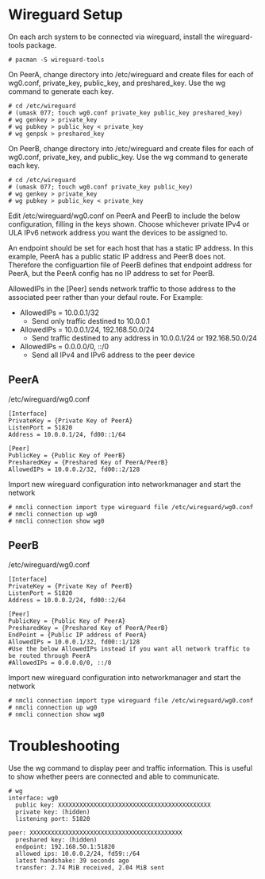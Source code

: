 # Wireguard Setup

On each arch system to be connected via wireguard, install the wireguard-tools package.
```console
# pacman -S wireguard-tools
```

On PeerA, change directory into /etc/wireguard and create files for each of wg0.conf, private_key, public_key, and preshared_key. Use the wg command to generate each key.
```console
# cd /etc/wireguard
# (umask 077; touch wg0.conf private_key public_key preshared_key)
# wg genkey > private_key
# wg pubkey > public_key < private_key
# wg genpsk > preshared_key
```
On PeerB, change directory into /etc/wireguard and create files for each of wg0.conf, private_key, and public_key. Use the wg command to generate each key.
```console
# cd /etc/wireguard
# (umask 077; touch wg0.conf private_key public_key)
# wg genkey > private_key
# wg pubkey > public_key < private_key
```
Edit /etc/wireguard/wg0.conf on PeerA and PeerB to include the below configuration, filling in the keys shown. Choose whichever private IPv4 or ULA IPv6 network address you want the devices to be assigned to.

An endpoint should be set for each host that has a static IP address. In this example, PeerA has a public static IP address and PeerB does not. Therefore the configuartion file of PeerB defines that endpoint address for PeerA, but the PeerA config has no IP address to set for PeerB.

AllowedIPs in the [Peer] sends network traffic to those address to the associated peer rather than your defaul route. For Example:
- AllowedIPs = 10.0.0.1/32
  - Send only traffic destined to 10.0.0.1
- AllowedIPs = 10.0.0.1/24, 192.168.50.0/24
  - Send traffic destined to any address in 10.0.0.1/24 or 192.168.50.0/24
- AllowedIPs = 0.0.0.0/0, ::/0
  - Send all IPv4 and IPv6 address to the peer device

## PeerA
/etc/wireguard/wg0.conf
```text
[Interface]
PrivateKey = {Private Key of PeerA}
ListenPort = 51820
Address = 10.0.0.1/24, fd00::1/64

[Peer]
PublicKey = {Public Key of PeerB}
PresharedKey = {Preshared Key of PeerA/PeerB}
AllowedIPs = 10.0.0.2/32, fd00::2/128
```
Import new wireguard configuration into networkmanager and start the network
```
# nmcli connection import type wireguard file /etc/wireguard/wg0.conf
# nmcli connection up wg0
# nmcli connection show wg0
```

## PeerB
/etc/wireguard/wg0.conf
```text
[Interface]
PrivateKey = {Private Key of PeerB}
ListenPort = 51820
Address = 10.0.0.2/24, fd00::2/64

[Peer]
PublicKey = {Public Key of PeerA}
PresharedKey = {Preshared Key of PeerA/PeerB}
EndPoint = {Public IP address of PeerA}
AllowedIPs = 10.0.0.1/32, fd00::1/128
#Use the below AllowedIPs instead if you want all network traffic to be routed through PeerA
#AllowedIPs = 0.0.0.0/0, ::/0
```
Import new wireguard configuration into networkmanager and start the network
```
# nmcli connection import type wireguard file /etc/wireguard/wg0.conf
# nmcli connection up wg0
# nmcli connection show wg0
```
# Troubleshooting
Use the wg command to display peer and traffic information. This is useful to show whether peers are connected and able to communicate.
```
# wg
interface: wg0
  public key: XXXXXXXXXXXXXXXXXXXXXXXXXXXXXXXXXXXXXXXXXXX
  private key: (hidden)
  listening port: 51820

peer: XXXXXXXXXXXXXXXXXXXXXXXXXXXXXXXXXXXXXXXXXXX
  preshared key: (hidden)
  endpoint: 192.168.50.1:51820
  allowed ips: 10.0.0.2/24, fd59::/64
  latest handshake: 39 seconds ago
  transfer: 2.74 MiB received, 2.04 MiB sent
```
